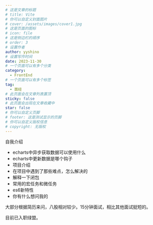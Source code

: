 ```yaml
---
# 这是文章的标题
# title: Vite
# 你可以自定义封面图片
# cover: /assets/images/cover1.jpg
# 这是页面的图标
# icon: file
# 这是侧边栏的顺序
# order: 3
# 设置作者
author: yyshino
# 设置写作时间
date: 2023-11-30
# 一个页面可以有多个分类
category:
  - FrontEnd
# 一个页面可以有多个标签
tag:
  - 面经
# 此页面会在文章列表置顶
sticky: false
# 此页面会出现在文章收藏中
star: false
# 你可以自定义页脚
# footer: 这是测试显示的页脚
# 你可以自定义版权信息
# copyright: 无版权
---
```


自我介绍

- echarts中异步获取数据可以使用什么
- echarts中更新数据是哪个钩子
- 项目介绍
- 在项目中遇到了那些难点，怎么解决的
- 解释一下闭包
- 常用的宏任务和微任务
- es6新特性
- 你有什么想问我的



大部分根据简历来问，八股相对较少。15分钟面试，相比其他面试挺短的。

目前已入职绿盟。